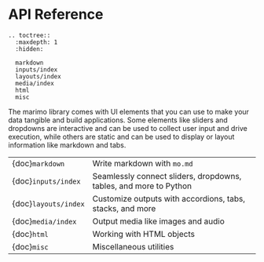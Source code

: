 # API Reference

```{eval-rst}
.. toctree::
  :maxdepth: 1
  :hidden:

  markdown
  inputs/index
  layouts/index
  media/index
  html
  misc
```

The marimo library comes with UI elements that you can use to make your data
tangible and build applications. Some elements like sliders and dropdowns are
interactive and can be used to collect user input and drive execution, while
others are static and can be used to display or layout information like
markdown and tabs.

|                      |                                                                   |
| :------------------- | :---------------------------------------------------------------- |
| {doc}`markdown`      | Write markdown with `mo.md`                                       |
| {doc}`inputs/index`  | Seamlessly connect sliders, dropdowns, tables, and more to Python |
| {doc}`layouts/index` | Customize outputs with accordions, tabs, stacks, and more         |
| {doc}`media/index`   | Output media like images and audio                                |
| {doc}`html`          | Working with HTML objects                                         |
| {doc}`misc`          | Miscellaneous utilities                                           |
